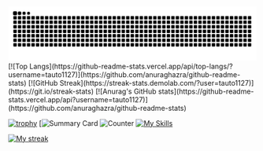 <picture>
  <source media="(prefers-color-scheme: dark)" srcset="https://raw.githubusercontent.com/tauto1127/tauto1127/output/github-contribution-grid-snake-dark.svg">
  <source media="(prefers-color-scheme: light)" srcset="https://raw.githubusercontent.com/tauto1127/tauto1127/output/github-contribution-grid-snake.svg">
  <img alt="github contribution grid snake animation" src="https://raw.githubusercontent.com/tauto1127/tauto1127/output/github-contribution-grid-snake.svg">
</picture>
[![Top Langs](https://github-readme-stats.vercel.app/api/top-langs/?username=tauto1127)](https://github.com/anuraghazra/github-readme-stats)
[![GitHub Streak](https://streak-stats.demolab.com/?user=tauto1127)](https://git.io/streak-stats)
[![Anurag's GitHub stats](https://github-readme-stats.vercel.app/api?username=tauto1127)](https://github.com/anuraghazra/github-readme-stats)

[![trophy](https://github-profile-trophy.vercel.app/?username=tauto1127)](https://github.com/ryo-ma/github-profile-trophy)
[![Summary Card](http://github-profile-summary-cards.vercel.app/api/cards/profile-details?username=tauto1127&theme=github)
![Counter](https://profile-counter.glitch.me/tauto1127/count.svg)
[![My Skills](https://skillicons.dev/icons?i=cs,flutter,neovim,linux)](https://skillicons.dev)


[![My streak](https://takutk.com:5075/StreakImg?username=tauto1127)](https://github.com/tauto1127/imageProviderForGithub)
<!--
**tauto1127/tauto1127** is a ✨ _special_ ✨ repository because its `README.md` (this file) appears on your GitHub profile.

Here are some ideas to get you started:

- 🔭 I’m currently working on ...
- 🌱 I’m currently learning ...
- 👯 I’m looking to collaborate on ...
- 🤔 I’m looking for help with ...
- 💬 Ask me about ...
- 📫 How to reach me: ...
- 😄 Pronouns: ...
- ⚡ Fun fact: ...
-->
